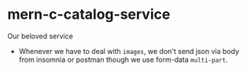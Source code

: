 # mern-c-catalog-service

Our beloved service

-   Whenever we have to deal with `images`, we don't send json via body from insomnia or postman though we use form-data `multi-part`.
